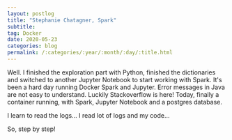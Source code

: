 ```yaml
---
layout: postlog
title: "Stephanie Chatagner, Spark"
subtitle:
tag: Docker
date: 2020-05-23
categories: blog
permalink: /:categories/:year/:month/:day/:title.html
---
```


Well. 
I finished the exploration part with Python, finished the dictionaries and switched to another Jupyter Notebook to start working with Spark. 
It's been a hard day running Docker Spark and Jupyter. Error messages in Java are not easy to understand. Luckily Stackoverflow is here!
Today, finally a container running, with Spark, Jupyter Notebook and a postgres database. 

I learn to read the logs...
I read lot of logs and my code...

So, step by step!